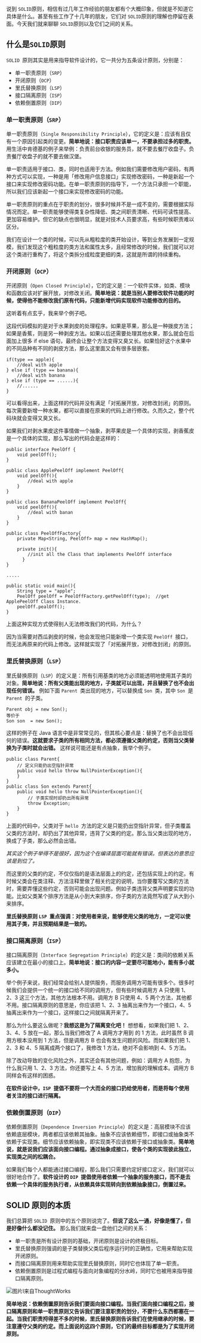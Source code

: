 说到 `SOLID`原则，相信有过几年工作经验的朋友都有个大概印象，但就是不知道它具体是什么。甚至有些工作了十几年的朋友，它们对 `SOLID`原则的理解也停留在表面。今天我们就来聊聊 `SOLID`原则以及它们之间的关系。

## 什么是`SOLID`原则

`SOLID `原则其实是用来指导软件设计的，它一共分为五条设计原则，分别是：

- 单一职责原则（`SRP`）
- 开闭原则（`OCP`）
- 里氏替换原则（`LSP`）
- 接口隔离原则（`ISP`）
- 依赖倒置原则（`DIP`）

### 单一职责原则（`SRP`）

单一职责原则（`Single Responsibility Principle`），它的定义是：应该有且仅有一个原因引起类的变更。**简单地说：接口职责应该单一，不要承担过多的职责。** 用生活中肯德基的例子来举例：负责前台收银的服务员，就不要去餐厅收盘子。负责餐厅收盘子的就不要去做汉堡。

单一职责适用于接口、类，同时也适用于方法。例如我们需要修改用户密码，有两种方式可以实现，一种是用「修改用户信息接口」实现修改密码，一种是新起一个接口来实现修改密码功能。在单一职责原则的指导下，一个方法只承担一个职能，所以我们应该新起一个接口来实现修改密码的功能。

单一职责原则的重点在于职责的划分，很多时候并不是一成不变的，需要根据实际情况而定。单一职责能够使得类复杂性降低、类之间职责清晰、代码可读性提高、更加容易维护。但它的缺点也很明显，就是对技术人员要求高，有些时候职责难以区分。

我们在设计一个类的时候，可以先从粗粒度的类开始设计，等到业务发展到一定规模，我们发现这个粗粒度的类方法和属性太多，且经常修改的时候，我们就可以对这个类进行重构了，将这个类拆分成粒度更细的类，这就是所谓的持续重构。

### 开闭原则（`OCP`）

开闭原则（`Open Closed Principle`），它的定义是：一个软件实体，如类、模块和函数应该对扩展开放，对修改关闭。**简单地说：就是当别人要修改软件功能的时候，使得他不能修改我们原有代码，只能新增代码实现软件功能修改的目的。**

这听着有点玄乎，我来举个例子吧。

这段代码模拟的是对于水果剥皮的处理程序。如果是苹果，那么是一种拨皮方法；如果是香蕉，则是另一种剥皮方法。如果以后还需要处理其他水果，那么就会在后面加上很多 if else 语句，最终会让整个方法变得又臭又长。如果恰好这个水果中的不同品种有不同的剥皮方法，那么这里面又会有很多层嵌套。

```
if(type == apple){
    //deal with apple 
} else if (type == banana){
    //deal with banana
} else if (type == ......){
    //......
}
```

可以看得出来，上面这样的代码并没有满足「对拓展开放，对修改封闭」的原则。每次需要新增一种水果，都可以直接在原来的代码上进行修改。久而久之，整个代码块就会变得又臭又长。

如果我们对剥水果皮这件事情做一个抽象，剥苹果皮是一个具体的实现，剥香蕉皮是一个具体的实现，那么写出的代码会是这样的：

```
public interface PeelOff {
    void peelOff();
}

public class ApplePeelOff implement PeelOff{
    void peelOff(){
		//deal with apple
    }
}

public class BananaPeelOff implement PeelOff{
    void peelOff(){
		//deal with banan
    }
}

public class PeelOffFactory{
    private Map<String, PeelOff> map = new HashMap();

    private init(){
        //init all the Class that implements PeelOff interface 
	  }
}

.....

public static void main(){
    String type = "apple";
    PeelOff peelOff = PeelOffFactory.getPeelOff(type);  //get ApplePeelOff Class Instance.
    peelOff.pealOff();
}
```

上面这种实现方式使得别人无法修改我们的代码，为什么？

因为当需要对西瓜剥皮的时候，他会发现他只能新增一个类实现 `PeelOff `接口，而无法再原来的代码上修改。这样就实现了「对拓展开放，对修改封闭」的原则。

### 里氏替换原则（`LSP`）

里氏替换原则（`LSP`）的定义是：所有引用基类的地方必须能透明地使用其子类的对象。**简单地说：所有父类能出现的地方，子类就可以出现，并且替换了也不会出现任何错误。** 例如下面 `Parent `类出现的地方，可以替换成 `Son `类，其中 `Son `是 `Parent `的子类。

```
Parent obj = new Son();
等价于
Son son  = new Son();
```

这样的例子在 Java 语言中是非常常见的，但其核心要点是：替换了也不会出现任何的错误。**这就要求子类的所有相同方法，都必须遵循父类的约定，否则当父类替换为子类时就会出错。** 这样说可能还是有点抽象，我举个例子。

```
public class Parent{
    // 定义只能扔出空指针异常
    public void hello throw NullPointerException(){
    }
}
public class Son extends Parent{
    public void hello throw NullPointerException(){
        // 子类实现时却扔出所有异常
        throw Exception;
    }
}
```

上面的代码中，父类对于 `hello `方法的定义是只能扔出空指针异常，但子类覆盖父类的方法时，却扔出了其他异常，违背了父类的约定。那么当父类出现的地方，换成了子类，那么必然会出错。

*其实这个例子举得不是很好，因为这个在编译层面可能就有错误。但表达的意思应该是到位了。*

而这里的父类的约定，不仅仅指的是语法层面上的约定，还包括实现上的约定。有时候父类会在类注释、方法注释里做了相关约定的说明，当你要覆写父类的方法时，需要弄懂这些约定，否则可能会出现问题。例如子类违背父类声明要实现的功能。比如父类某个排序方法是从小到大来排序，你子类的方法竟然写成了从大到小来排序。

**里氏替换原则 `LSP `重点强调：对使用者来说，能够使用父类的地方，一定可以使用其子类，并且预期结果是一致的。**

### 接口隔离原则（`ISP`）

接口隔离原则（`Interface Segregation Principle`）的定义是：类间的依赖关系应该建立在最小的接口上。**简单地说：接口的内容一定要尽可能地小，能有多小就多小。**

举个例子来说，我们经常会给别人提供服务，而服务调用方可能有很多个。很多时候我们会提供一个统一的接口给不同的调用方，但有些时候调用方 A 只使用 1、2、3 这三个方法，其他方法根本不用。调用方 B 只使用 4、5 两个方法，其他都不用。接口隔离原则的意思是，你应该把 1、2、3 抽离出来作为一个接口，4、5 抽离出来作为一个接口，这样接口之间就隔离开来了。

那么为什么要这么做呢？**我想这是为了隔离变化吧！** 想想看，如果我们把 1、2、3、4、5 放在一起，那么当我们修改了 A 调用方才用到 的 1 方法，此时虽然 B 调用方根本没用到 1 方法，但是调用方 B 也会有发生问题的风险。而如果我们把 1、2、3 和 4、5 隔离成两个接口了，我修改 1 方法，绝对不会影响到 4、5 方法。

除了改动导致的变化风险之外，其实还会有其他问题，例如：调用方 A 抱怨，为什么我只用 1、2、3 方法，你还要写上 4、5 方法，增加我的理解成本。调用方 B 同样会有这样的困惑。

**在软件设计中，`ISP `提倡不要将一个大而全的接口扔给使用者，而是将每个使用者关注的接口进行隔离。**

### 依赖倒置原则（`DIP`）

依赖倒置原则（`Dependence Inversion Principle`）的定义是：高层模块不应该依赖底层模块，两者都应该依赖其抽象。抽象不应该依赖细节，即接口或抽象类不依赖于实现类。细节应该依赖抽象，即实现类不应该依赖于接口或抽象类。**简单地说，就是说我们应该面向接口编程。通过抽象成接口，使各个类的实现彼此独立，实现类之间的松耦合。**

如果我们每个人都能通过接口编程，那么我们只需要约定好接口定义，我们就可以很好地合作了。**软件设计的 `DIP `提倡使用者依赖一个抽象的服务接口，而不是去依赖一个具体的服务执行者，从依赖具体实现转向到依赖抽象接口，倒置过来。**

## SOLID 原则的本质

我们总算把 `SOLID `原则中的五个原则说完了。**但说了这么一通，好像是懂了，但是好像什么都没记住。** 那么我们就来盘一盘他们之间的关系：

- 单一职责是所有设计原则的基础，开闭原则是设计的终极目标。
- 里氏替换原则强调的是子类替换父类后程序运行时的正确性，它用来帮助实现开闭原则。
- 而接口隔离原则用来帮助实现里氏替换原则，同时它也体现了单一职责。
- 依赖倒置原则是过程式编程与面向对象编程的分水岭，同时它也被用来指导接口隔离原则。

![图片l来自ThoughtWorks](./assets/软件开发种的原则(SOLOD)/1.jpg)

**简单地说：依赖倒置原则告诉我们要面向接口编程。当我们面向接口编程之后，接口隔离原则和单一职责原则又告诉我们要注意职责的划分，不要什么东西都塞在一起。当我们职责捋得差不多的时候，里氏替换原则告诉我们在使用继承的时候，要注意遵守父类的约定。而上面说的这四个原则，它们的最终目标都是为了实现开闭原则。**